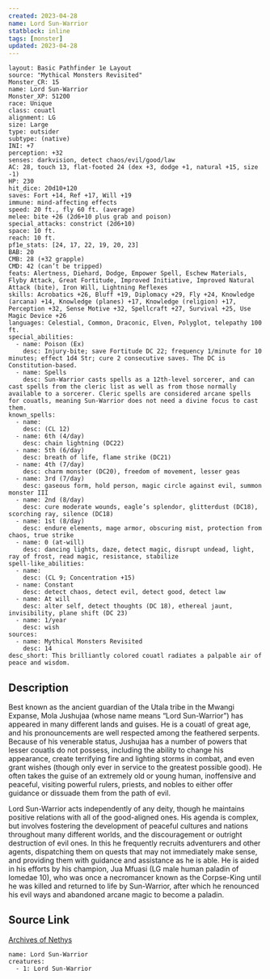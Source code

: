 ```yaml
---
created: 2023-04-28
name: Lord Sun-Warrior
statblock: inline
tags: [monster]
updated: 2023-04-28
---
```

```statblock
layout: Basic Pathfinder 1e Layout
source: "Mythical Monsters Revisited"
Monster_CR: 15
name: Lord Sun-Warrior
Monster_XP: 51200
race: Unique
class: couatl
alignment: LG
size: Large
type: outsider
subtype: (native)
INI: +7
perception: +32
senses: darkvision, detect chaos/evil/good/law
AC: 28, touch 13, flat-footed 24 (dex +3, dodge +1, natural +15, size -1)
HP: 230
hit_dice: 20d10+120
saves: Fort +14, Ref +17, Will +19
immune: mind-affecting effects
speed: 20 ft., fly 60 ft. (average)
melee: bite +26 (2d6+10 plus grab and poison)
special_attacks: constrict (2d6+10)
space: 10 ft.
reach: 10 ft.
pf1e_stats: [24, 17, 22, 19, 20, 23]
BAB: 20
CMB: 28 (+32 grapple)
CMD: 42 (can’t be tripped)
feats: Alertness, Diehard, Dodge, Empower Spell, Eschew Materials, Flyby Attack, Great Fortitude, Improved Initiative, Improved Natural Attack (bite), Iron Will, Lightning Reflexes
skills: Acrobatics +26, Bluff +19, Diplomacy +29, Fly +24, Knowledge (arcana) +14, Knowledge (planes) +17, Knowledge (religion) +17, Perception +32, Sense Motive +32, Spellcraft +27, Survival +25, Use Magic Device +26
languages: Celestial, Common, Draconic, Elven, Polyglot, telepathy 100 ft.
special_abilities:
  - name: Poison (Ex)
    desc: Injury-bite; save Fortitude DC 22; frequency 1/minute for 10 minutes; effect 1d4 Str; cure 2 consecutive saves. The DC is Constitution-based.
  - name: Spells
    desc: Sun-Warrior casts spells as a 12th-level sorcerer, and can cast spells from the cleric list as well as from those normally available to a sorcerer. Cleric spells are considered arcane spells for couatls, meaning Sun-Warrior does not need a divine focus to cast them.
known_spells:
  - name:
    desc: (CL 12)
  - name: 6th (4/day)
    desc: chain lightning (DC22)
  - name: 5th (6/day)
    desc: breath of life, flame strike (DC21)
  - name: 4th (7/day)
    desc: charm monster (DC20), freedom of movement, lesser geas
  - name: 3rd (7/day)
    desc: gaseous form, hold person, magic circle against evil, summon monster III
  - name: 2nd (8/day)
    desc: cure moderate wounds, eagle’s splendor, glitterdust (DC18), scorching ray, silence (DC18)
  - name: 1st (8/day)
    desc: endure elements, mage armor, obscuring mist, protection from chaos, true strike
  - name: 0 (at-will)
    desc: dancing lights, daze, detect magic, disrupt undead, light, ray of frost, read magic, resistance, stabilize
spell-like_abilities:
  - name:
    desc: (CL 9; Concentration +15)
  - name: Constant
    desc: detect chaos, detect evil, detect good, detect law
  - name: At will
    desc: alter self, detect thoughts (DC 18), ethereal jaunt, invisibility, plane shift (DC 23)
  - name: 1/year
    desc: wish
sources:
  - name: Mythical Monsters Revisited
    desc: 14
desc_short: This brilliantly colored couatl radiates a palpable air of peace and wisdom.
```
## Description
Best known as the ancient guardian of the Utala tribe in the Mwangi Expanse, Mola Jushujaa (whose name means “Lord Sun-Warrior”) has appeared in many different lands and guises. He is a couatl of great age, and his pronouncements are well respected among the feathered serpents. Because of his venerable status, Jushujaa has a number of powers that lesser couatls do not possess, including the ability to change his appearance, create terrifying fire and lighting storms in combat, and even grant wishes (though only ever in service to the greatest possible good). He often takes the guise of an extremely old or young human, inoffensive and peaceful, visiting powerful rulers, priests, and nobles to either offer guidance or dissuade them from the path of evil.

Lord Sun-Warrior acts independently of any deity, though he maintains positive relations with all of the good-aligned ones. His agenda is complex, but involves fostering the development of peaceful cultures and nations throughout many different worlds, and the discouragement or outright destruction of evil ones. In this he frequently recruits adventurers and other agents, dispatching them on quests that may not immediately make sense, and providing them with guidance and assistance as he is able. He is aided in his efforts by his champion, Jua Mfuasi (LG male human paladin of Iomedae 10), who was once a necromancer known as the Corpse-King until he was killed and returned to life by Sun-Warrior, after which he renounced his evil ways and abandoned arcane magic to become a paladin.
## Source Link
[Archives of Nethys](https://aonprd.com/MonsterDisplay.aspx?ItemName=Lord%20Sun-Warrior)
```encounter-table
name: Lord Sun-Warrior
creatures:
  - 1: Lord Sun-Warrior
```
